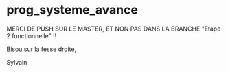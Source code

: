 prog_systeme_avance
===================

MERCI DE PUSH SUR LE MASTER, ET NON PAS DANS LA BRANCHE "Etape 2 fonctionnelle" !!

Bisou sur la fesse droite,

Sylvain
